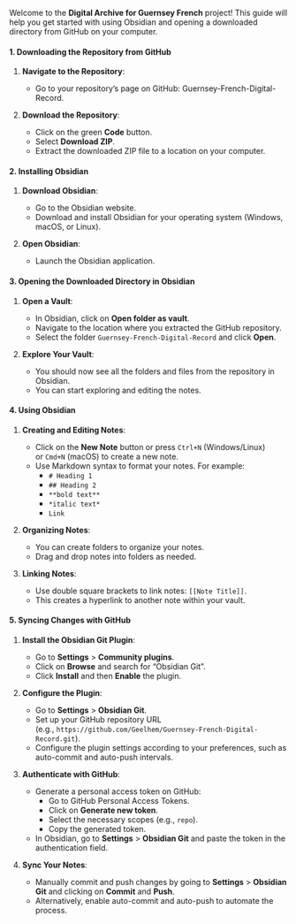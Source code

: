 

Welcome to the **Digital Archive for Guernsey French** project! This guide will help you get started with using Obsidian and opening a downloaded directory from GitHub on your computer.



#### **1. Downloading the Repository from GitHub**

1. **Navigate to the Repository**:
    
    - Go to your repository’s page on GitHub: Guernsey-French-Digital-Record.
2. **Download the Repository**:
    
    - Click on the green **Code** button.
    - Select **Download ZIP**.
    - Extract the downloaded ZIP file to a location on your computer.

#### **2. Installing Obsidian**

1. **Download Obsidian**:
    
    - Go to the Obsidian website.
    - Download and install Obsidian for your operating system (Windows, macOS, or Linux).
2. **Open Obsidian**:
    
    - Launch the Obsidian application.

#### **3. Opening the Downloaded Directory in Obsidian**

1. **Open a Vault**:
    
    - In Obsidian, click on **Open folder as vault**.
    - Navigate to the location where you extracted the GitHub repository.
    - Select the folder `Guernsey-French-Digital-Record` and click **Open**.
2. **Explore Your Vault**:
    
    - You should now see all the folders and files from the repository in Obsidian.
    - You can start exploring and editing the notes.

#### **4. Using Obsidian**

1. **Creating and Editing Notes**:
    
    - Click on the **New Note** button or press `Ctrl+N` (Windows/Linux) or `Cmd+N` (macOS) to create a new note.
    - Use Markdown syntax to format your notes. For example:
        - `# Heading 1`
        - `## Heading 2`
        - `**bold text**`
        - `*italic text*`
        - `Link`
2. **Organizing Notes**:
    
    - You can create folders to organize your notes.
    - Drag and drop notes into folders as needed.
3. **Linking Notes**:
    
    - Use double square brackets to link notes: `[[Note Title]]`.
    - This creates a hyperlink to another note within your vault.

#### **5. Syncing Changes with GitHub**

1. **Install the Obsidian Git Plugin**:
    
    - Go to **Settings** > **Community plugins**.
    - Click on **Browse** and search for “Obsidian Git”.
    - Click **Install** and then **Enable** the plugin.
2. **Configure the Plugin**:
    
    - Go to **Settings** > **Obsidian Git**.
    - Set up your GitHub repository URL (e.g., `https://github.com/Geelhem/Guernsey-French-Digital-Record.git`).
    - Configure the plugin settings according to your preferences, such as auto-commit and auto-push intervals.
3. **Authenticate with GitHub**:
    
    - Generate a personal access token on GitHub:
        - Go to GitHub Personal Access Tokens.
        - Click on **Generate new token**.
        - Select the necessary scopes (e.g., `repo`).
        - Copy the generated token.
    - In Obsidian, go to **Settings** > **Obsidian Git** and paste the token in the authentication field.
4. **Sync Your Notes**:
    
    - Manually commit and push changes by going to **Settings** > **Obsidian Git** and clicking on **Commit** and **Push**.
    - Alternatively, enable auto-commit and auto-push to automate the process.



